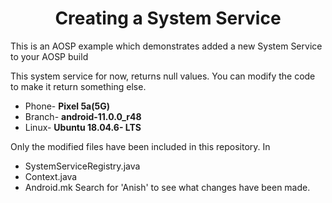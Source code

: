 <h1 align="center"> Creating a System Service </h1>

<p> This is an AOSP example which demonstrates added a new System Service to your AOSP build </p>
<p> This system service for now, returns null values. You can modify the code to make it return something else. </p>

- Phone- **Pixel 5a(5G)**
- Branch- **android-11.0.0_r48**
- Linux- **Ubuntu 18.04.6- LTS**

Only the modified files have been included in this repository. In
- SystemServiceRegistry.java
- Context.java
- Android.mk
Search for 'Anish' to see what changes have been made.
